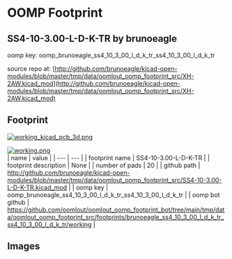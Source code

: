 # OOMP Footprint  
## SS4-10-3.00-L-D-K-TR  by brunoeagle  
  
oomp key: oomp_brunoeagle_ss4_10_3_00_l_d_k_tr_ss4_10_3_00_l_d_k_tr  
  
source repo at: [http://github.com/brunoeagle/kicad-open-modules/blob/master/tmp/data/oomlout_oomp_footprint_src/XH-2AW.kicad_mod](http://github.com/brunoeagle/kicad-open-modules/blob/master/tmp/data/oomlout_oomp_footprint_src/XH-2AW.kicad_mod)  
## Footprint  
  
[![working_kicad_pcb_3d.png](working_kicad_pcb_3d_600.png)](working_kicad_pcb_3d.png)  
  
[![working.png](working_600.png)](working.png)  
| name | value | 
| --- | --- | 
| footprint name | SS4-10-3.00-L-D-K-TR | 
| footprint description | None | 
| number of pads | 20 | 
| github path | http://github.com/brunoeagle/kicad-open-modules/blob/master/tmp/data/oomlout_oomp_footprint_src/SS4-10-3.00-L-D-K-TR.kicad_mod | 
| oomp key | oomp_brunoeagle_ss4_10_3_00_l_d_k_tr_ss4_10_3_00_l_d_k_tr | 
| oomp bot github | https://github.com/oomlout/oomlout_oomp_footprint_bot/tree/main/tmp/data/oomlout_oomp_footprint_src/footprints/brunoeagle_ss4_10_3_00_l_d_k_tr_ss4_10_3_00_l_d_k_tr/working | 
## Images  
